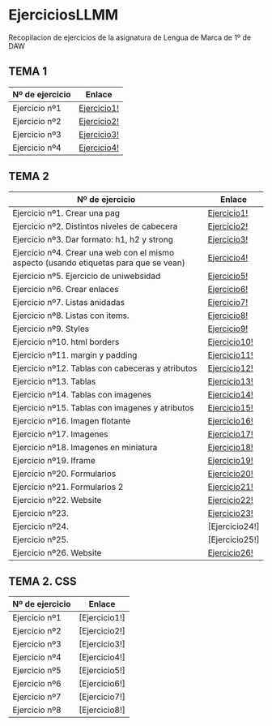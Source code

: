 # EjerciciosLLMM
Recopilacion de ejercicios de la asignatura de Lengua de Marca de 1º de DAW


## TEMA 1 

Nº de ejercicio | Enlace
------------ | -------------
Ejercicio nº1  |  [Ejercicio1!](TEMA1/Ejercicio1.html )
Ejercicio nº2  |  [Ejercicio2!](TEMA1/Actividad_1_2)
Ejercicio nº3  |  [Ejercicio3!](TEMA1/Actividad_1_3)
Ejercicio nº4  |  [Ejercicio4!](Trabajos/README)

## TEMA 2

Nº de ejercicio | Enlace
------------ | -------------
Ejercicio nº1. Crear una pag | [Ejercicio1!](TEMA2/T2_ActividadHTML_1.html)
Ejercicio nº2. Distintos niveles de cabecera | [Ejercicio2!](TEMA2/T2_ActividadHTML_2.html)
Ejercicio nº3. Dar formato: h1, h2 y strong| [Ejercicio3!](TEMA2/T2_ActividadHTML_3.html)
Ejercicio nº4. Crear una web con el mismo aspecto (usando etiquetas para que se vean) | [Ejercicio4!](TEMA2/T2_ActividadHTML_4.html)
Ejercicio nº5. Ejercicio de uniwebsidad| [Ejercicio5!](TEMA2/actividad5/portfolio/indice.html)
Ejercicio nº6. Crear enlaces| [Ejercicio6!](TEMA2/T2_ActividadHTML_6.html)
Ejercicio nº7. Listas anidadas | [Ejercicio7!](TEMA2/T2_ActividadHTML_7.html)
Ejercicio nº8. Listas con items. | [Ejercicio8!](TEMA2/T2_ActividadHTML_8.html)
Ejercicio nº9. Styles | [Ejercicio9!](TEMA2/T2_ActividadHTML_9.html)
Ejercicio nº10. html borders | [Ejercicio10!](TEMA2/T2_ActividadHTML_10.html)
Ejercicio nº11. margin y padding | [Ejercicio11!](TEMA2/T2_ActividadHTML_11.html)
Ejercicio nº12. Tablas con cabeceras y atributos | [Ejercicio12!](TEMA2/T2_ActividadHTML_12.html)
Ejercicio nº13. Tablas | [Ejercicio13!](TEMA2/T2_ActividadHTML_13.html)
Ejercicio nº14. Tablas con imagenes | [Ejercicio14!](TEMA2/T2_ActividadHTML_14.html)
Ejercicio nº15. Tablas con imagenes y atributos | [Ejercicio15!](TEMA2/T2_ActividadHTML_15.html)
Ejercicio nº16. Imagen flotante | [Ejercicio16!](TEMA2/T2_ActividadHTML_16.html)
Ejercicio nº17. Imagenes | [Ejercicio17!](TEMA2/T2_ActividadHTML_17.html)
Ejercicio nº18. Imagenes en miniatura | [Ejercicio18!](TEMA2/T2_ActividadHTML_18.html)
Ejercicio nº19. Iframe | [Ejercicio19!](TEMA2/T2_ActividadHTML_19)
Ejercicio nº20. Formularios | [Ejercicio20!](TEMA2/T2_ActividadHTML_20.html)
Ejercicio nº21. Formularios 2 | [Ejercicio21!](TEMA2/T2_ActividadHTML_21.html)
Ejercicio nº22. Website | [Ejercicio22!](TEMA2/T2_ActividadHTML_22/ejercicio22.html)
Ejercicio nº23.  | [Ejercicio23!](TEMA2/T2_ActividadHTML_23.html)
Ejercicio nº24.  | [Ejercicio24!]
Ejercicio nº25.  | [Ejercicio25!]
Ejercicio nº26. Website | [Ejercicio26!](TEMA2/T2_ActividadHTML_26.html)

## TEMA 2. CSS 

Nº de ejercicio | Enlace
------------ | -------------
Ejercicio nº1  |  [Ejercicio1!]
Ejercicio nº2  |  [Ejercicio2!]
Ejercicio nº3  |  [Ejercicio3!]
Ejercicio nº4  |  [Ejercicio4!]
Ejercicio nº5  |  [Ejercicio5!]
Ejercicio nº6  |  [Ejercicio6!]
Ejercicio nº7  |  [Ejercicio7!]
Ejercicio nº8  |  [Ejercicio8!]
